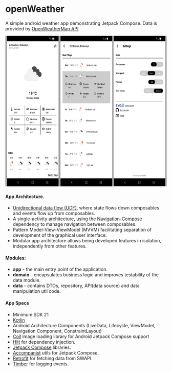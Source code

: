# <b>openWeather</b>
A simple android weather app demonstrating Jetpack Compose. Data is provided by [OpenWeatherMap API](https://openweathermap.org/api)

<p align="center">
  <img src="/blob/openweather.png" width="674" height="468" alt="open Weather">
</p>

#### App Architecture.
* [Unidirectional data flow (UDF)](https://developer.android.com/jetpack/compose/architecture#udf), where state flows down composables and events flow up from composables.
* A single-activity architecture, using the [Navigation-Compose](https://developer.android.com/jetpack/compose/navigation) dependency to manage navigation between composables.
* Pattern Model-View-ViewModel (MVVM) facilitating separation of development of the graphical user interface.
* Modular app architecture allows being developed features in isolation, independently from other features.

#### Modules:
* <b>app</b> - the main entry point of the application.
* <b>domain</b> - encapsulates business logic and improves testability of the data module.
* <b>data</b> - contains DTOs, repository, API(data source) and data manipulation util code.

#### App Specs
* Minimum SDK 21
* [Kotlin](https://kotlinlang.org/)
* Android Architecture Components (LiveData, Lifecycle, ViewModel, Navigation Component, ConstraintLayout)
* [Coil](https://coil-kt.github.io/coil/) image loading library for Android Jetpack Compose support
* [Hilt](https://dagger.dev/hilt/) for dependency injection.
* [Jetpack Compose](https://developer.android.com/jetpack/compose) libraries.
* [Accompanist](https://github.com/google/accompanist) utils for Jetpack Compose.
* [Retrofit](https://square.github.io/retrofit) for fetching data from SWAPI.
* [Timber](https://github.com/JakeWharton/timber) for logging events.
